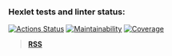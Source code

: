 ### Hexlet tests and linter status:

[![Actions Status](https://github.com/immortal-p/frontend-project-11/actions/workflows/hexlet-check.yml/badge.svg)](https://github.com/immortal-p/frontend-project-11/actions)
[![Maintainability](https://qlty.sh/gh/immortal-p/projects/frontend-project-11/maintainability.svg)](https://qlty.sh/gh/immortal-p/projects/frontend-project-11)
[![Coverage](https://sonarcloud.io/api/project_badges/measure?project=immortal-p_frontend-project-11&metric=coverage)](https://sonarcloud.io/summary/new_code?id=immortal-p_frontend-project-11)
> **[RSS](https://frontend-project-11-three-azure.vercel.app/)**